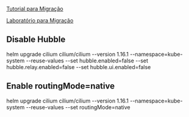 

[Tutorial para Migração](https://isovalent.com/blog/post/tutorial-migrating-to-cilium-part-1/#:~:text=Tutorial%3A%20How%20to%20Migrate%20to%20Cilium%20%28Part%201%29,5%20Step%205%20%E2%80%93%20Start%20the%20Migration%20)


[Laboratório para Migração](https://isovalent.com/labs/migrating-to-cilium/)


## Disable Hubble
helm upgrade cilium cilium/cilium --version 1.16.1 --namespace=kube-system   --reuse-values --set hubble.enabled=false --set hubble.relay.enabled=false --set hubble.ui.enabled=false

## Enable routingMode=native
helm upgrade cilium cilium/cilium --version 1.16.1 --namespace=kube-system   --reuse-values --set routingMode=native